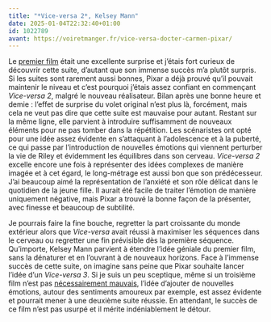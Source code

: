 ```yaml
---
title: "*Vice-versa 2*, Kelsey Mann"
date: 2025-01-04T22:32:40+01:00
id: 1022789 
avant: https://voiretmanger.fr/vice-versa-docter-carmen-pixar/
---
```


Le [premier film](https://voiretmanger.fr/vice-versa-docter-carmen-pixar/) était une excellente surprise et j’étais fort curieux de découvrir cette suite, d’autant que son immense succès m’a plutôt surpris. Si les suites sont rarement aussi bonnes, Pixar a déjà prouvé qu’il pouvait maintenir le niveau et c’est pourquoi j’étais assez confiant en commençant *Vice-versa 2*, malgré le nouveau réalisateur. Bilan après une bonne heure et demie : l’effet de surprise du volet original n’est plus là, forcément, mais cela ne veut pas dire que cette suite est mauvaise pour autant. Restant sur la même ligne, elle parvient à introduire suffisamment de nouveaux éléments pour ne pas tomber dans la répétition. Les scénaristes ont opté pour une idée assez évidente en s’attaquant à l’adolescence et à la puberté, ce qui passe par l’introduction de nouvelles émotions qui viennent perturber la vie de Riley et évidemment les équilibres dans son cerveau. *Vice-versa 2* excelle encore une fois à représenter des idées complexes de manière imagée et à cet égard, le long-métrage est aussi bon que son prédécesseur. J’ai beaucoup aimé la représentation de l’anxiété et son rôle délicat dans le quotidien de la jeune fille. Il aurait été facile de traiter l’émotion de manière uniquement négative, mais Pixar a trouvé la bonne façon de la présenter, avec finesse et beaucoup de subtilité.

Je pourrais faire la fine bouche, regretter la part croissante du monde extérieur alors que *Vice-versa* avait réussi à maximiser les séquences dans le cerveau ou regretter une fin prévisible dès la première séquence. Qu’importe, Kelsey Mann parvient à étendre l’idée géniale du premier film, sans la dénaturer et en l’ouvrant à de nouveaux horizons. Face à l’immense succès de cette suite, on imagine sans peine que Pixar souhaite lancer l’idée d’un *Vice-versa 3*. Si je suis un peu sceptique, même si un troisième film n’est pas [nécessairement mauvais](https://voiretmanger.fr/toy-story-3-unkrich/), l’idée d’ajouter de nouvelles émotions, autour des sentiments amoureux par exemple, est assez évidente et pourrait mener à une deuxième suite réussie. En attendant, le succès de ce film n’est pas usurpé et il mérite indéniablement le détour. 
